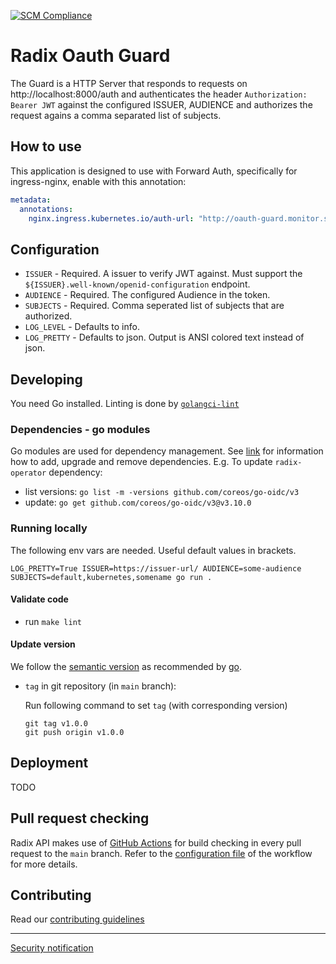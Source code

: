 [![SCM Compliance](https://scm-compliance-api.radix.equinor.com/repos/equinor/radix-api/badge)](https://developer.equinor.com/governance/scm-policy/)

# Radix Oauth Guard

The Guard is a HTTP Server that responds to requests on http://localhost:8000/auth and authenticates the header `Authorization: Bearer JWT` against the configured ISSUER, AUDIENCE and authorizes the request agains a comma separated list of subjects.


## How to use

This application is designed to use with Forward Auth, specifically for ingress-nginx, enable with this annotation:
```yaml
metadata:
  annotations:
    nginx.ingress.kubernetes.io/auth-url: "http://oauth-guard.monitor.svc.cluster.local:8000/auth"
```

## Configuration

 - `ISSUER` - Required. A issuer to verify JWT against. Must support the `${ISSUER}.well-known/openid-configuration` endpoint.
 - `AUDIENCE` - Required. The configured Audience in the token.
 - `SUBJECTS` - Required. Comma seperated list of subjects that are authorized.
 - `LOG_LEVEL` - Defaults to info.  
 - `LOG_PRETTY` - Defaults to json. Output is ANSI colored text instead of json.

## Developing

You need Go installed. Linting is done by [`golangci-lint`](https://golangci-lint.run/)

### Dependencies - go modules

Go modules are used for dependency management. See [link](https://blog.golang.org/using-go-modules) for information how to add, upgrade and remove dependencies. E.g. To update `radix-operator` dependency:

- list versions: `go list -m -versions github.com/coreos/go-oidc/v3`
- update: `go get github.com/coreos/go-oidc/v3@v3.10.0`

### Running locally

The following env vars are needed. Useful default values in brackets.

```shell
LOG_PRETTY=True ISSUER=https://issuer-url/ AUDIENCE=some-audience SUBJECTS=default,kubernetes,somename go run .
```

#### Validate code

- run `make lint`

#### Update version
We follow the [semantic version](https://semver.org/) as recommended by [go](https://blog.golang.org/publishing-go-modules).

* `tag` in git repository (in `main` branch):

    Run following command to set `tag` (with corresponding version)
    ```
    git tag v1.0.0
    git push origin v1.0.0
    ```

## Deployment

TODO

## Pull request checking

Radix API makes use of [GitHub Actions](https://github.com/features/actions) for build checking in every pull request to the `main` branch. Refer to the [configuration file](.github/workflows/pr.yml) of the workflow for more details.

## Contributing

Read our [contributing guidelines](./CONTRIBUTING.md)

------------------

[Security notification](./SECURITY.md)
